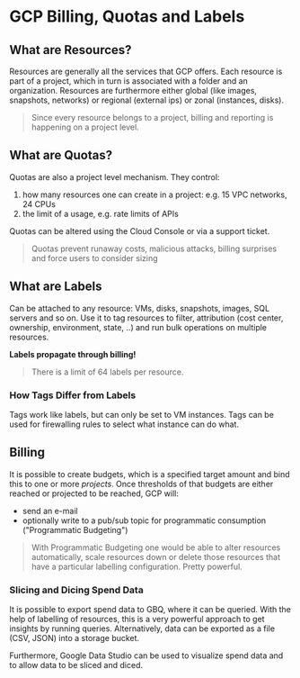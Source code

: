 # GCP Billing, Quotas and Labels

## What are Resources?

Resources are generally all the services that GCP offers. Each resource is part of a project, which in turn is associated with a folder and an organization. Resources are furthermore either global (like images, snapshots, networks) or regional (external ips) or zonal (instances, disks).

> Since every resource belongs to a project, billing and reporting is happening on a project level.

## What are Quotas?
Quotas are also a project level mechanism. They control:

1. how many resources one can create in a project: e.g. 15 VPC networks, 24 CPUs
2. the limit of a usage, e.g. rate limits of APIs

Quotas can be altered using the Cloud Console or via a support ticket.

> Quotas prevent runaway costs, malicious attacks, billing surprises and force users to consider sizing

## What are Labels

Can be attached to any resource: VMs, disks, snapshots, images, SQL servers and so on. Use it to tag resources to filter, attribution (cost center, ownership, environment, state, ..) and run bulk operations on multiple resources.

__Labels propagate through billing!__

> There is a limit of 64 labels per resource.

### How Tags Differ from Labels

Tags work like labels, but can only be set to VM instances. Tags can be used for firewalling rules to select what instance can do what.

## Billing

It is possible to create budgets, which is a specified target amount and bind this to one or more _projects_. Once thresholds of that budgets are either reached or projected to be reached, GCP will:

* send an e-mail
* optionally write to a pub/sub topic for programmatic consumption ("Programmatic Budgeting")

> With Programmatic Budgeting one would be able to alter resources automatically, scale resources down or delete those resources that have a particular labelling configuration. Pretty powerful.

### Slicing and Dicing Spend Data

It is possible to export spend data to GBQ, where it can be queried. With the help of labelling of resources, this is a very powerful approach to get insights by running queries.
Alternatively, data can be exported as a file (CSV, JSON) into a storage bucket.

Furthermore, Google Data Studio can be used to visualize spend data and to allow data to be sliced and diced.
